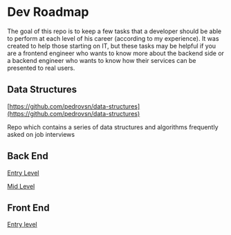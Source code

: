 # Dev Roadmap

The goal of this repo is to keep a few tasks that a developer should be able to perform at each level of his career (according to my experience). It was created to help those starting on IT, but these tasks may be helpful if you are a frontend engineer who wants to know more about the backend side or a backend engineer who wants to know how their services can be presented to real users.

## Data Structures

[https://github.com/pedrovsn/data-structures](https://github.com/pedrovsn/data-structures)

Repo which contains a series of data structures and algorithms frequently asked on job interviews

## Back End

[Entry Level](/backend/entry-leve.md)

[Mid Level](/backend/mid-level.md)

## Front End

[Entry level](/frontend)

